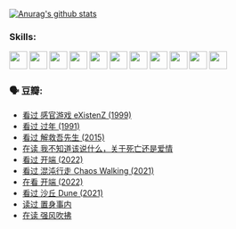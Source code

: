 
[![Anurag's github stats](https://github-readme-stats.vercel.app/api?username=w940853815)](https://github.com/anuraghazra/github-readme-stats)

### Skills:

<code><img height="32" src="https://cdn.jsdelivr.net/npm/simple-icons@v5/icons/python.svg"></code>
<code><img height="32" src="https://cdn.jsdelivr.net/npm/simple-icons@v5/icons/javascript.svg"></code>
<code><img height="32" src="https://cdn.jsdelivr.net/npm/simple-icons@v5/icons/django.svg"></code>
<code><img height="32" src="https://cdn.jsdelivr.net/npm/simple-icons@v5/icons/flask.svg"></code>
<code><img height="32" src="https://cdn.jsdelivr.net/npm/simple-icons@v5/icons/vuetify.svg"></code>
<code><img height="32" src="https://cdn.jsdelivr.net/npm/simple-icons@v5/icons/git.svg"></code>
<code><img height="32" src="https://cdn.jsdelivr.net/npm/simple-icons@v5/icons/docker.svg"></code>
<code><img height="32" src="https://cdn.jsdelivr.net/npm/simple-icons@v5/icons/postgresql.svg"></code>
<code><img height="32" src="https://cdn.jsdelivr.net/npm/simple-icons@v5/icons/elasticsearch.svg"></code>
<code><img height="32" src="https://cdn.jsdelivr.net/npm/simple-icons@v5/icons/macos.svg"></code>
<code><img height="32" src="https://cdn.jsdelivr.net/npm/simple-icons@v5/icons/linux.svg"></code>

### 🗣 豆瓣:

<!-- DOUBAN-ACTIVITIES:START -->
- [看过 感官游戏 eXistenZ‎ (1999)](https://www.douban.com/people/136069238/status/3748577364/?_i=43977165)
- [看过 过年‎ (1991)](https://www.douban.com/people/136069238/status/3747235967/?_i=43977165)
- [看过 解救吾先生‎ (2015)](https://www.douban.com/people/136069238/status/3744047085/?_i=43977165)
- [在读 我不知道该说什么，关于死亡还是爱情](https://www.douban.com/people/136069238/status/3742672820/?_i=43977165)
- [看过 开端‎ (2022)](https://www.douban.com/people/136069238/status/3737530861/?_i=43977165)
- [看过 混沌行走 Chaos Walking‎ (2021)](https://www.douban.com/people/136069238/status/3734828206/?_i=43977165)
- [在看 开端‎ (2022)](https://www.douban.com/people/136069238/status/3733533297/?_i=43977165)
- [看过 沙丘 Dune‎ (2021)](https://www.douban.com/people/136069238/status/3726869471/?_i=43977165)
- [读过 置身事内](https://www.douban.com/people/136069238/status/3726223867/?_i=43977165)
- [在读 强风吹拂](https://www.douban.com/people/136069238/status/3725395475/?_i=43977165)
<!-- DOUBAN-ACTIVITIES:END -->
<!--
**w940853815/w940853815** is a ✨ _special_ ✨ repository because its `README.md` (this file) appears on your GitHub profile.

Here are some ideas to get you started:

- 🔭 I’m currently working on ...
- 🌱 I’m currently learning ...
- 👯 I’m looking to collaborate on ...
- 🤔 I’m looking for help with ...
- 💬 Ask me about ...
- 📫 How to reach me: ...
- 😄 Pronouns: ...
- ⚡ Fun fact: ...
-->
